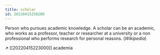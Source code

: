 ```yaml
---
title: scholar
id: 20220415250200
---
```


Person who pursues academic knowledge. A scholar can be an academic, who works as a professor, teacher or researcher at a university or a non professional who performs research for personal reasons. (*Wikipedia*)

↗︎ [[20220415223000]] academia